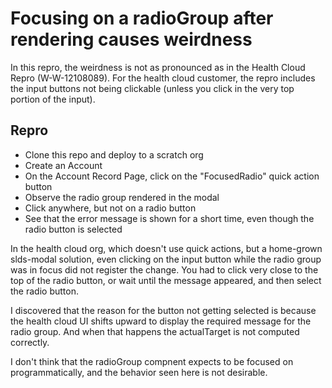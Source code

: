 # Focusing on a radioGroup after rendering causes weirdness

In this repro, the weirdness is not as pronounced as in the Health Cloud Repro (W-W-12108089).  For the health cloud customer, the repro includes the input buttons not being clickable (unless you click in the very top portion of the input).

## Repro

- Clone this repo and deploy to a scratch org
- Create an Account
- On the Account Record Page, click on the "FocusedRadio" quick action button
- Observe the radio group rendered in the modal
- Click anywhere, but not on a radio button
- See that the error message is shown for a short time, even though the radio button is selected

In the health cloud org, which doesn't use quick actions, but a home-grown slds-modal solution, even clicking on the input button while the radio group was in focus did not register the change.  You had to click very close to the top of the radio button, or wait until the message appeared, and then select the radio button.

I discovered that the reason for the button not getting selected is because the health cloud UI shifts upward to display the required message for the radio group.  And when that happens the actualTarget is not computed correctly.  

I don't think that the radioGroup compnent expects to be focused on programmatically, and the behavior seen here is not desirable.